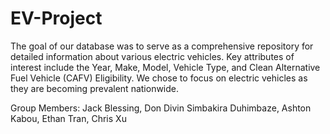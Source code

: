 # EV-Project
The goal of our database was to serve as a comprehensive repository for detailed information
about various electric vehicles. Key attributes of interest include the Year, Make, Model, Vehicle
Type, and Clean Alternative Fuel Vehicle (CAFV) Eligibility. We chose to focus on electric
vehicles as they are becoming prevalent nationwide.


Group Members: Jack Blessing, Don Divin Simbakira Duhimbaze, Ashton Kabou, Ethan Tran, Chris Xu

